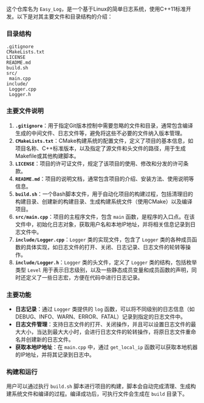 这个仓库名为 `Easy_Log`，是一个基于Linux的简单日志系统，使用C++11标准开发。以下是对其主要文件和目录结构的介绍：

### 目录结构
```
.gitignore
CMakeLists.txt
LICENSE
README.md
build.sh
src/
 main.cpp
include/
 Logger.cpp
 Logger.h
```

### 主要文件说明
1. **`.gitignore`**：用于指定Git版本控制中需要忽略的文件和目录，通常包含编译生成的中间文件、日志文件等，避免将这些不必要的文件纳入版本管理。
2. **`CMakeLists.txt`**：CMake构建系统的配置文件，定义了项目的基本信息，如项目名称、C++标准版本，以及指定了源文件和头文件的路径，用于生成Makefile或其他构建脚本。
3. **`LICENSE`**：项目的许可证文件，规定了该项目的使用、修改和分发的许可条款。
4. **`README.md`**：项目的说明文档，通常包含项目的介绍、安装方法、使用说明等信息。
5. **`build.sh`**：一个Bash脚本文件，用于自动化项目的构建过程，包括清理旧的构建目录、创建新的构建目录、生成构建系统文件（使用CMake）以及编译项目。
6. **`src/main.cpp`**：项目的主程序文件，包含 `main` 函数，是程序的入口点。在该文件中，初始化日志对象，获取用户名和本地IP地址，并将相关信息记录到日志文件中。
7. **`include/Logger.cpp`**：`Logger` 类的实现文件，包含了 `Logger` 类的各种成员函数的具体实现，如日志文件的打开、关闭、日志记录、日志文件的轮转等操作。
8. **`include/Logger.h`**：`Logger` 类的头文件，定义了 `Logger` 类的结构，包括枚举类型 `Level` 用于表示日志级别，以及一些静态成员变量和成员函数的声明，同时还定义了一些日志宏，方便在代码中进行日志记录。

### 主要功能
- **日志记录**：通过 `Logger` 类提供的 `log` 函数，可以将不同级别的日志信息（如DEBUG、INFO、WARN、ERROR、FATAL）记录到指定的日志文件中。
- **日志文件管理**：支持日志文件的打开、关闭操作，并且可以设置日志文件的最大大小，当达到最大大小时，会进行日志文件的轮转操作，将原日志文件重命名并创建新的日志文件。
- **获取本地IP地址**：在 `main.cpp` 中，通过 `get_local_ip` 函数可以获取本地机器的IP地址，并将其记录到日志中。

### 构建和运行
用户可以通过执行 `build.sh` 脚本进行项目的构建，脚本会自动完成清理、生成构建系统文件和编译的过程。编译成功后，可执行文件会生成在 `build` 目录下。
